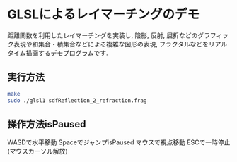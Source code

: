 # GLSLによるレイマーチングのデモ
距離関数を利用したレイマーチングを実装し, 陰影, 反射, 屈折などのグラフィック表現や和集合・積集合などによる複雑な図形の表現, フラクタルなどをリアルタイム描画するデモプログラムです.

## 実行方法
```bash
make
sudo ./glsl1 sdfReflection_2_refraction.frag
```

## 操作方法isPaused
WASDで水平移動
SpaceでジャンプisPaused
マウスで視点移動
ESCで一時停止(マウスカーソル解放)
